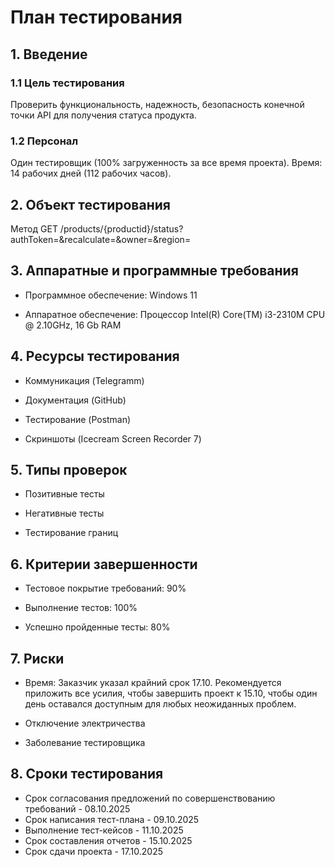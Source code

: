 # План тестирования

## 1. Введение
### 1.1 Цель тестирования
Проверить функциональность, надежность, безопасность конечной точки API для получения статуса продукта.
### 1.2 Персонал
Один тестировщик (100% загруженность за все время проекта). Время: 14 рабочих дней (112 рабочих часов).

## 2. Объект тестирования
Метод GET /products/{productid}/status?authToken=&recalculate=&owner=&region=

## 3. Аппаратные и программные требования
* Программное обеспечение: Windows 11

* Аппаратное обеспечение: Процессор Intel(R) Core(TM) i3-2310M CPU @ 2.10GHz, 16 Gb RAM

## 4. Ресурсы тестирования
* Коммуникация (Telegramm)

* Документация (GitHub)

* Тестирование (Postman)

* Скриншоты (Icecream Screen Recorder 7)

## 5. Типы проверок
* Позитивные тесты

* Негативные тесты

* Тестирование границ

## 6. Критерии завершенности
* Тестовое покрытие требований: 90%

* Выполнение тестов: 100%

* Успешно пройденные тесты: 80%

## 7. Риски
* Время: Заказчик указал крайний срок 17.10. Рекомендуется приложить все усилия, чтобы завершить проект к 15.10, чтобы один день оставался доступным для любых неожиданных проблем.

* Отключение электричества

* Заболевание тестировщика

## 8. Сроки тестирования
* Срок согласования предложений по совершенствованию требований - 08.10.2025
* Срок написания тест-плана - 09.10.2025
* Выполнение тест-кейсов - 11.10.2025
* Срок составления отчетов - 15.10.2025
* Срок сдачи проекта - 17.10.2025


